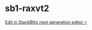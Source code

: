 # sb1-raxvt2

[Edit in StackBlitz next generation editor ⚡️](https://stackblitz.com/~/github.com/Littlle-blue-drop/sb1-raxvt2)